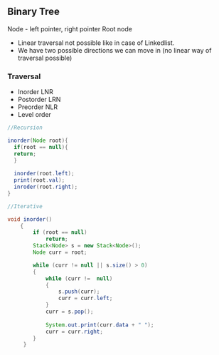 ## Binary Tree

Node - left pointer, right pointer
Root node

- Linear traversal not possible like in case of Linkedlist. 
- We have two possible directions we can move in (no linear way of traversal possible)

### Traversal
- Inorder     LNR
- Postorder   LRN
- Preorder    NLR
- Level order 

```java
//Recursion

inorder(Node root){
  if(root == null){
  return;
  }
  
  inorder(root.left);
  print(root.val);
  inroder(root.right);
}

//Iterative

void inorder() 
    { 
        if (root == null) 
            return; 
        Stack<Node> s = new Stack<Node>(); 
        Node curr = root; 

        while (curr != null || s.size() > 0) 
        { 
            while (curr !=  null) 
            { 
                s.push(curr); 
                curr = curr.left; 
            } 
            curr = s.pop(); 
  
            System.out.print(curr.data + " "); 
            curr = curr.right; 
        }
     }
```
